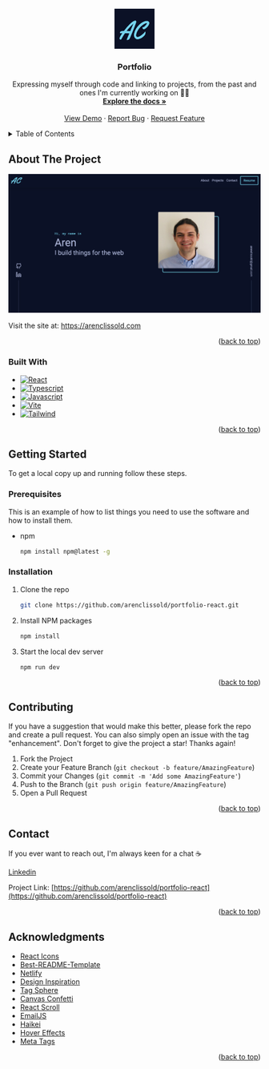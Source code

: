 <div id="top"></div>

<!-- PROJECT LOGO -->
<br />
<div align="center">
  <a href="https://github.com/arenclissold/portfolio-react">
    <img src="src/favicon.png" alt="Logo" width="80" height="80">
  </a>

<h3 align="center">Portfolio</h3>

  <p align="center">
    Expressing myself through code and linking to projects, from the past and ones I'm currently working on 👨‍🏭
    <br />
    <a href="https://github.com/arenclissold/portfolio-react"><strong>Explore the docs »</strong></a>
    <br />
    <br />
    <a href="https://github.com/arenclissold/portfolio-react">View Demo</a>
    ·
    <a href="https://github.com/arenclissold/portfolio-react/issues">Report Bug</a>
    ·
    <a href="https://github.com/arenclissold/portfolio-react/issues">Request Feature</a>
  </p>
</div>

<!-- TABLE OF CONTENTS -->
<details>
  <summary>Table of Contents</summary>
  <ol>
    <li>
      <a href="#about-the-project">About The Project</a>
      <ul>
        <li><a href="#built-with">Built With</a></li>
      </ul>
    </li>
    <li>
      <a href="#getting-started">Getting Started</a>
      <ul>
        <li><a href="#prerequisites">Prerequisites</a></li>
        <li><a href="#installation">Installation</a></li>
      </ul>
    </li>
    <li><a href="#usage">Usage</a></li>
    <li><a href="#roadmap">Roadmap</a></li>
    <li><a href="#contributing">Contributing</a></li>
    <li><a href="#license">License</a></li>
    <li><a href="#contact">Contact</a></li>
    <li><a href="#acknowledgments">Acknowledgments</a></li>
  </ol>
</details>

<!-- ABOUT THE PROJECT -->
## About The Project

[![Product Name Screen Shot][product-screenshot]](https://example.com)

Visit the site at: https://arenclissold.com

<p align="right">(<a href="#top">back to top</a>)</p>

### Built With

* [![React][React.js]][React-url]
* [![Typescript][Typescript]][Typescript-url]
* [![Javascript][Javascript]][Javascript-url]
* [![Vite][Vite]][Vite-url]
* [![Tailwind][Tailwind]][Tailwind-url]

<p align="right">(<a href="#top">back to top</a>)</p>



<!-- GETTING STARTED -->
## Getting Started

To get a local copy up and running follow these steps.

### Prerequisites

This is an example of how to list things you need to use the software and how to install them.
* npm
  ```sh
  npm install npm@latest -g
  ```

### Installation

1. Clone the repo
   ```sh
   git clone https://github.com/arenclissold/portfolio-react.git
   ```
2. Install NPM packages
   ```sh
   npm install
   ```
3. Start the local dev server
   ```
   npm run dev
   ```

<p align="right">(<a href="#top">back to top</a>)</p>

<!-- CONTRIBUTING -->
## Contributing
If you have a suggestion that would make this better, please fork the repo and create a pull request. You can also simply open an issue with the tag "enhancement".
Don't forget to give the project a star! Thanks again!

1. Fork the Project
2. Create your Feature Branch (`git checkout -b feature/AmazingFeature`)
3. Commit your Changes (`git commit -m 'Add some AmazingFeature'`)
4. Push to the Branch (`git push origin feature/AmazingFeature`)
5. Open a Pull Request

<p align="right">(<a href="#top">back to top</a>)</p>

<!-- CONTACT -->
## Contact

If you ever want to reach out, I'm always keen for a chat ☕️

[Linkedin]([linkedin-url])

Project Link: [https://github.com/arenclissold/portfolio-react](https://github.com/arenclissold/portfolio-react)

<p align="right">(<a href="#top">back to top</a>)</p>

<!-- ACKNOWLEDGMENTS -->
## Acknowledgments

* [React Icons](https://react-icons.github.io/react-icons/search)
* [Best-README-Template](https://github.com/othneildrew/Best-README-Template)
* [Netlify](https://www.netlify.com/)
* [Design Inspiration](https://brittanychiang.com/)
* [Tag Sphere](https://github.com/jjsanmartino03/react-tag-sphere)
* [Canvas Confetti](https://github.com/catdad/canvas-confetti)
* [React Scroll](https://www.npmjs.com/package/react-scroll)
* [EmailJS](https://www.emailjs.com/)
* [Haikei](https://haikei.app/)
* [Hover Effects](https://alvarotrigo.com/blog/best-css-button-hover-effects/)
* [Meta Tags](https://metatags.io/)

<p align="right">(<a href="#top">back to top</a>)</p>

<!-- MARKDOWN LINKS & IMAGES -->
<!-- https://www.markdownguide.org/basic-syntax/#reference-style-links -->
[linkedin-url]: https://linkedin.com/in/arenclissold
[product-screenshot]: public/meta-tag.png
[React.js]: https://img.shields.io/badge/React-20232A?style=for-the-badge&logo=react&logoColor=61DAFB
[React-url]: https://reactjs.org/
[Tailwind]: https://img.shields.io/badge/Tailwind_CSS-38B2AC?style=for-the-badge&logo=tailwind-css&logoColor=white
[Tailwind-url]: https://tailwindcss.com/
[Typescript]: 	https://img.shields.io/badge/TypeScript-007ACC?style=for-the-badge&logo=typescript&logoColor=white
[Typescript-url]: https://www.typescriptlang.org/
[Javascript]: 	https://img.shields.io/badge/JavaScript-F7DF1E?style=for-the-badge&logo=javascript&logoColor=black
[Javascript-url]: https://developer.mozilla.org/en-US/docs/Web/JavaScript
[Vite]: 	https://img.shields.io/badge/Vite-A355fd?style=for-the-badge&logo=vite&logoColor=white
[Vite-url]: https://vitejs.dev/
